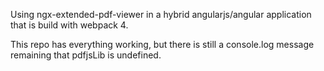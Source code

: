 Using ngx-extended-pdf-viewer in a hybrid angularjs/angular application that is build with webpack 4.

This repo has everything working, but there is still a console.log message remaining that pdfjsLib is undefined.
